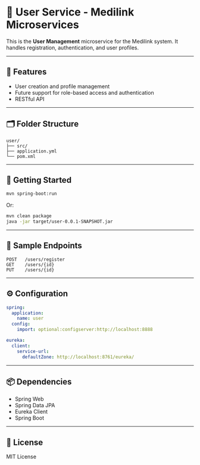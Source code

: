 # 👤 User Service - Medilink Microservices

This is the **User Management** microservice for the Medilink system. It handles registration, authentication, and user profiles.

---

## 📌 Features

- User creation and profile management
- Future support for role-based access and authentication
- RESTful API

---

## 🗂️ Folder Structure

```
user/
├── src/
├── application.yml
└── pom.xml
```

---

## 🚀 Getting Started

```bash
mvn spring-boot:run
```

Or:

```bash
mvn clean package
java -jar target/user-0.0.1-SNAPSHOT.jar
```

---

## 🔗 Sample Endpoints

```http
POST   /users/register
GET    /users/{id}
PUT    /users/{id}
```

---

## ⚙️ Configuration

```yaml
spring:
  application:
    name: user
  config:
    import: optional:configserver:http://localhost:8888

eureka:
  client:
    service-url:
      defaultZone: http://localhost:8761/eureka/
```

---

## 📦 Dependencies

- Spring Web
- Spring Data JPA
- Eureka Client
- Spring Boot

---

## 📄 License

MIT License

